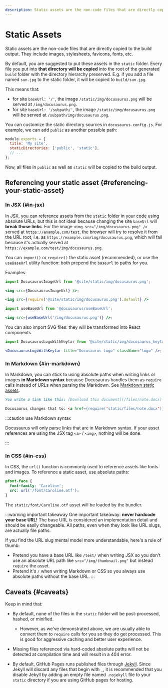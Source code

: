 ```yaml
---
description: Static assets are the non-code files that are directly copied to the build output. Learn about how they are handled and what the best practices of using static assets are.
---
```


# Static Assets

Static assets are the non-code files that are directly copied to the build output. They include images, stylesheets, favicons, fonts, etc.

By default, you are suggested to put these assets in the `static` folder. Every file you put into **that directory will be copied** into the root of the generated `build` folder with the directory hierarchy preserved. E.g. if you add a file named `sun.jpg` to the static folder, it will be copied to `build/sun.jpg`.

This means that:

- for site `baseUrl: '/'`, the image `/static/img/docusaurus.png` will be served at `/img/docusaurus.png`.
- for site `baseUrl: '/subpath/'`, the image `/static/img/docusaurus.png` will be served at `/subpath/img/docusaurus.png`.

You can customize the static directory sources in `docusaurus.config.js`. For example, we can add `public` as another possible path:

```js title="docusaurus.config.js"
module.exports = {
  title: 'My site',
  staticDirectories: ['public', 'static'],
  // ...
};
```

Now, all files in `public` as well as `static` will be copied to the build output.

## Referencing your static asset \{#referencing-your-static-asset}

### In JSX \{#in-jsx}

In JSX, you can reference assets from the `static` folder in your code using absolute URLs, but this is not ideal because changing the site `baseUrl` will **break those links**. For the image `<img src="/img/docusaurus.png" />` served at `https://example.com/test`, the browser will try to resolve it from the URL root, i.e. as `https://example.com/img/docusaurus.png`, which will fail because it's actually served at `https://example.com/test/img/docusaurus.png`.

You can `import()` or `require()` the static asset (recommended), or use the `useBaseUrl` utility function: both prepend the `baseUrl` to paths for you.

Examples:

```jsx title="MyComponent.js"
import DocusaurusImageUrl from '@site/static/img/docusaurus.png';

<img src={DocusaurusImageUrl} />;
```

```jsx title="MyComponent.js"
<img src={require('@site/static/img/docusaurus.png').default} />
```

```jsx title="MyComponent.js"
import useBaseUrl from '@docusaurus/useBaseUrl';

<img src={useBaseUrl('/img/docusaurus.png')} />;
```

You can also import SVG files: they will be transformed into React components.

```jsx title="MyComponent.js"
import DocusaurusLogoWithKeytar from '@site/static/img/docusaurus_keytar.svg';

<DocusaurusLogoWithKeytar title="Docusaurus Logo" className="logo" />;
```

### In Markdown \{#in-markdown}

In Markdown, you can stick to using absolute paths when writing links or images **in Markdown syntax** because Docusaurus handles them as `require` calls instead of URLs when parsing the Markdown. See [Markdown static assets](./guides/markdown-features/markdown-features-assets.mdx).

```md
You write a link like this: [Download this document](/files/note.docx)

Docusaurus changes that to: <a href={require('static/files/note.docx')}>Download this document</a>
```

:::caution use Markdown syntax

Docusaurus will only parse links that are in Markdown syntax. If your asset references are using the JSX tag `<a>` / `<img>`, nothing will be done.

:::

### In CSS \{#in-css}

In CSS, the `url()` function is commonly used to reference assets like fonts and images. To reference a static asset, use absolute paths:

```css
@font-face {
  font-family: 'Caroline';
  src: url('/font/Caroline.otf');
}
```

The `static/font/Caroline.otf` asset will be loaded by the bundler.

:::warning important takeaway
One important takeaway: **never hardcode your base URL!** The base URL is considered an implementation detail and should be easily changeable. All paths, even when they look like URL slugs, are actually file paths.

If you find the URL slug mental model more understandable, here's a rule of thumb:

- Pretend you have a base URL like `/test/` when writing JSX so you don't use an absolute URL path like `src="/img/thumbnail.png"` but instead `require` the asset.
- Pretend it's `/` when writing Markdown or CSS so you always use absolute paths without the base URL.
:::

## Caveats \{#caveats}

Keep in mind that:

- By default, none of the files in the `static` folder will be post-processed, hashed, or minified.

  - However, as we've demonstrated above, we are usually able to convert them to `require` calls for you so they do get processed. This is good for aggressive caching and better user experience.
- Missing files referenced via hard-coded absolute paths will not be detected at compilation time and will result in a 404 error.
- By default, GitHub Pages runs published files through [Jekyll](https://jekyllrb.com/). Since Jekyll will discard any files that begin with `_`, it is recommended that you disable Jekyll by adding an empty file named `.nojekyll` file to your `static` directory if you are using GitHub pages for hosting.
